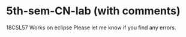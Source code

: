 # 5th-sem-CN-lab (with comments)
18CSL57
Works on eclipse
Please let me know if you find any errors.
